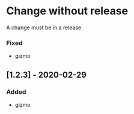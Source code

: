# Change without release
A change must be in a release.
### Fixed
- gizmo
## [1.2.3] - 2020-02-29
### Added
- gizmo
